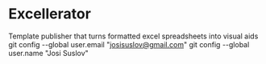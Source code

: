 # Excellerator
Template publisher that turns formatted excel spreadsheets into visual aids
git config --global user.email "josisuslov@gmail.com"
  git config --global user.name "Josi Suslov"